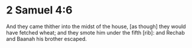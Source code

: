 # 2 Samuel 4:6

And they came thither into the midst of the house, [as though] they would have fetched wheat; and they smote him under the fifth [rib]: and Rechab and Baanah his brother escaped.
